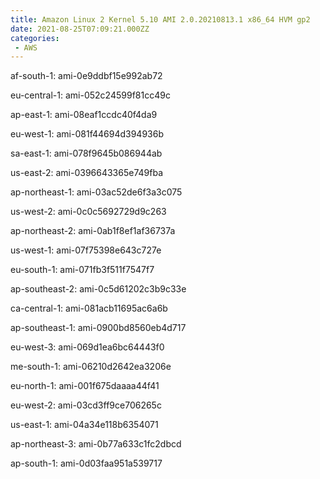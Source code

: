 ```yaml
---
title: Amazon Linux 2 Kernel 5.10 AMI 2.0.20210813.1 x86_64 HVM gp2
date: 2021-08-25T07:09:21.000ZZ
categories:
 - AWS
---
```


af-south-1: ami-0e9ddbf15e992ab72

eu-central-1: ami-052c24599f81cc49c

ap-east-1: ami-08eaf1ccdc40f4da9

eu-west-1: ami-081f44694d394936b

sa-east-1: ami-078f9645b086944ab

us-east-2: ami-0396643365e749fba

ap-northeast-1: ami-03ac52de6f3a3c075

us-west-2: ami-0c0c5692729d9c263

ap-northeast-2: ami-0ab1f8ef1af36737a

us-west-1: ami-07f75398e643c727e

eu-south-1: ami-071fb3f511f7547f7

ap-southeast-2: ami-0c5d61202c3b9c33e

ca-central-1: ami-081acb11695ac6a6b

ap-southeast-1: ami-0900bd8560eb4d717

eu-west-3: ami-069d1ea6bc64443f0

me-south-1: ami-06210d2642ea3206e

eu-north-1: ami-001f675daaaa44f41

eu-west-2: ami-03cd3ff9ce706265c

us-east-1: ami-04a34e118b6354071

ap-northeast-3: ami-0b77a633c1fc2dbcd

ap-south-1: ami-0d03faa951a539717

